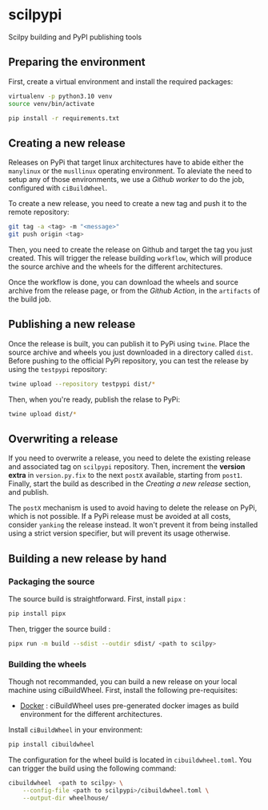 # scilpypi

Scilpy building and PyPI publishing tools

## Preparing the environment

First, create a virtual environment and install the required packages:

```bash
virtualenv -p python3.10 venv
source venv/bin/activate

pip install -r requirements.txt
```

## Creating a new release

Releases on PyPi that target linux architectures have to abide either the `manylinux`
or the `musllinux` operating environment. To aleviate the need to setup any of those 
environments, we use a *Github worker* to do the job, configured with `ciBuildWheel`.

To create a new release, you need to create a new tag and push it to the remote repository:

```bash
git tag -a <tag> -m "<message>"
git push origin <tag>
```

Then, you need to create the release on Github and target the tag you just created. This 
will trigger the release building `workflow`, which will produce the source archive and 
the wheels for the different architectures.

Once the workflow is done, you can download the wheels and source archive from the
release page, or from the *Github Action*, in the `artifacts` of the build job.

## Publishing a new release

Once the release is built, you can publish it to PyPi using `twine`. Place the source 
archive and wheels you just downloaded in a directory called `dist`. Before pushing to 
the official PyPi repository, you can test the release by using the `testpypi` repository:

```bash
twine upload --repository testpypi dist/*
```

Then, when you're ready, publish the relase to PyPi:

```bash
twine upload dist/*
```

## Overwriting a release

If you need to overwrite a release, you need to delete the existing release and 
associated tag on `scilpypi` repository. Then, increment the **version extra** in
`version.py.fix` to the next `postX` available, starting from `post1`. Finally, 
start the build as described in the *Creating a new release* section, and publish.

The `postX` mechanism is used to avoid having to delete the release on PyPi, which
is not possible. If a PyPi release must be avoided at all costs, consider `yanking` 
the release instead. It won't prevent it from being installed using a strict version 
specifier, but will prevent its usage otherwise.

## Building a new release by hand

### Packaging the source

The source build is straightforward. First, install `pipx` :

```bash
pip install pipx
```

Then, trigger the source build :

```bash
pipx run -m build --sdist --outdir sdist/ <path to scilpy>
```

### Building the wheels

Though not recommanded, you can build a new release on your local machine using 
ciBuildWheel. First, install the following pre-requisites:

- [Docker](https://docs.docker.com/get-docker/) : ciBuildWheel uses pre-generated 
    docker images as build environment for the different architectures.

Install `ciBuildWheel` in your environment:

```bash
pip install cibuildwheel
```

The configuration for the wheel build is located in `cibuildwheel.toml`. You can
trigger the build using the following command:

```bash
cibuildwheel  <path to scilpy> \
    --config-file <path to scilpypi>/cibuildwheel.toml \
    --output-dir wheelhouse/
```
